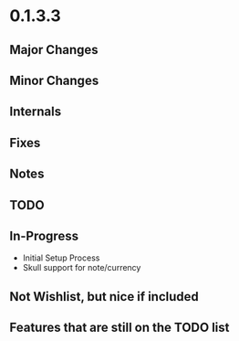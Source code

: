 # 0.1.3.3

## Major Changes

## Minor Changes

## Internals

## Fixes

## Notes

## TODO

## In-Progress

- Initial Setup Process
- Skull support for note/currency

## Not Wishlist, but nice if included

## Features that are still on the TODO list